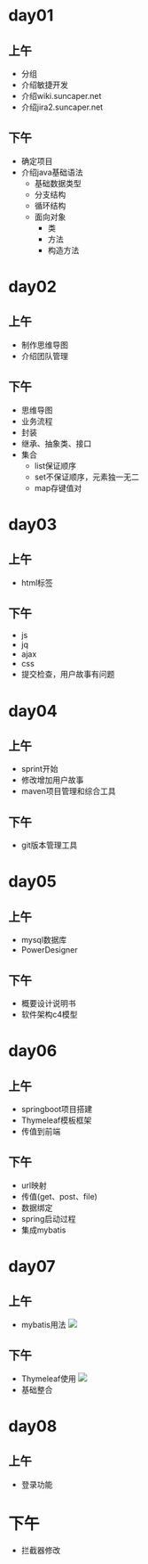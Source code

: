 # day01
## 上午
- 分组
- 介绍敏捷开发
- 介绍wiki.suncaper.net
- 介绍jira2.suncaper.net
## 下午
- 确定项目
- 介绍java基础语法
  + 基础数据类型
  + 分支结构
  + 循环结构
  + 面向对象
    - 类
    - 方法
    - 构造方法
# day02
## 上午
+ 制作思维导图
+ 介绍团队管理
## 下午
+ 思维导图
+ 业务流程
+ 封装
+ 继承、抽象类、接口
+ 集合
  - list保证顺序
  - set不保证顺序，元素独一无二
  - map存键值对
# day03
## 上午
+ html标签
## 下午
+ js
+ jq
+ ajax
+ css
+ 提交检查，用户故事有问题
# day04
## 上午
+ sprint开始
+ 修改增加用户故事
+ maven项目管理和综合工具
## 下午
+ git版本管理工具
# day05
## 上午
+ mysql数据库
+ PowerDesigner
## 下午
+ 概要设计说明书
+ 软件架构c4模型
# day06
## 上午
+ springboot项目搭建
+ Thymeleaf模板框架
+ 传值到前端
## 下午
+ url映射
+ 传值(get、post、file)
+ 数据绑定
+ spring启动过程
+ 集成mybatis
# day07
## 上午
+ mybatis用法
![](http://tva1.sinaimg.cn/large/007X8olVly1g826kl76naj30mo0crtbj.jpg)
## 下午
+ Thymeleaf使用
![](http://tva1.sinaimg.cn/large/007X8olVly1g82cvhy8l8j305s08kmy8.jpg)
+ 基础整合
# day08
## 上午
+ 登录功能
# 下午
+ 拦截器修改